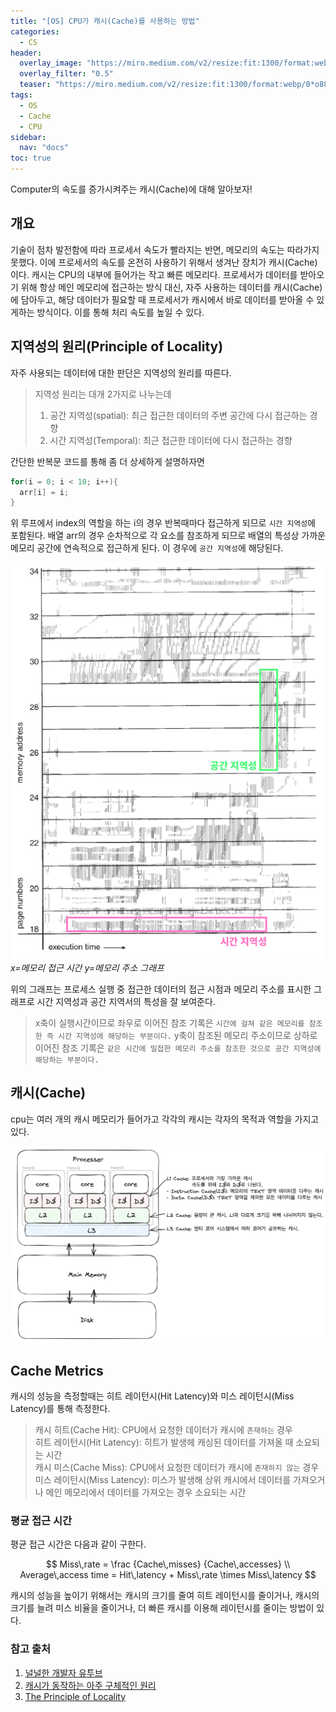 ```yaml
---
title: "[OS] CPU가 캐시(Cache)를 사용하는 방법"
categories:
  - CS
header:
  overlay_image: "https://miro.medium.com/v2/resize:fit:1300/format:webp/0*o88-IjqpciC1Cr2r.png"
  overlay_filter: "0.5"
  teaser: "https://miro.medium.com/v2/resize:fit:1300/format:webp/0*o88-IjqpciC1Cr2r.png"
tags:
  - OS
  - Cache
  - CPU
sidebar:
  nav: "docs"
toc: true
---
```


Computer의 속도를 증가시켜주는 캐시(Cache)에 대해 알아보자!

## 개요

기술이 점차 발전함에 따라 프로세서 속도가 빨라지는 반면, 메모리의 속도는 따라가지 못했다. 이에 프로세서의 속도를 온전히 사용하기 위해서 생겨난 장치가 캐시(Cache)이다. 캐시는 CPU의 내부에 들어가는 작고 빠른 메모리다. 프로세서가 데이터를 받아오기 위해 항상 메인 메모리에 접근하는 방식 대신, 자주 사용하는 데이터를 캐시(Cache)에 담아두고, 해당 데이터가 필요할 때 프로세서가 캐시에서 바로 데이터를 받아올 수 있게하는 방식이다. 이를 통해 처리 속도를 높일 수 있다.

## 지역성의 원리(Principle of Locality)

자주 사용되는 데이터에 대한 판단은 지역성의 원리를 따른다.

> 지역성 원리는 대개 2가지로 나누는데
>
> 1. 공간 지역성(spatial): 최근 접근한 데이터의 주변 공간에 다시 접근하는 경향
> 2. 시간 지역성(Temporal): 최근 접근한 데이터에 다시 접근하는 경향

간단한 반복문 코드를 통해 좀 더 상세하게 설명하자면

```cpp
for(i = 0; i < 10; i++){
  arr[i] = i;
}
```

위 루프에서 index의 역할을 하는 i의 경우 반복때마다 접근하게 되므로 `시간 지역성`에 포함된다.
배열 arr의 경우 순차적으로 각 요소를 참조하게 되므로 배열의 특성상 가까운 메모리 공간에 연속적으로 접근하게 된다. 이 경우에 `공간 지역성`에 해당된다.

!["x=메모리 접근 시간 y=메모리 주소 그래프"](/assets/images/CS/OS/Cache/graph.png)_x=메모리 접근 시간 y=메모리 주소 그래프_

위의 그래프는 프로세스 실행 중 접근한 데이터의 접근 시점과 메모리 주소를 표시한 그래프로 시간 지역성과 공간 지역서의 특성을 잘 보여준다.

> x축이 실행시간이므로 좌우로 이어진 참조 기록은 `시간에 걸쳐 같은 메모리를 참조한 즉 시간 지역성에 해당하는 부분이다.`
> y축이 참조된 메모리 주소이므로 상하로 이어진 참조 기록은 `같은 시간에 밀접한 메모리 주소를 참조한 것으로 공간 지역성에 해당하는 부분이다.`

## 캐시(Cache)

cpu는 여러 개의 캐시 메모리가 들어가고 각각의 캐시는 각자의 목적과 역할을 가지고 있다.

![cpu](/assets/images/CS/OS/Cache/cpu.png)

## Cache Metrics

캐시의 성능을 측정할때는 히트 레이턴시(Hit Latency)와 미스 레이턴시(Miss Latency)를 통해 측정한다.

> 캐시 히트(Cache Hit): CPU에서 요청한 데이터가 캐시에 `존재하는` 경우
> <br>
> 히트 레이턴시(Hit Latency): 히트가 발생헤 캐싱된 데이터를 가져올 때 소요되는 시간
> <br>
> 캐시 미스(Cache Miss): CPU에서 요청한 데이터가 캐시에 `존재하지 않는` 경우
> <br>
> 미스 레이턴시(Miss Latency): 미스가 발생해 상위 캐시에서 데이터를 가져오거나 메인 메모리에서 데이터를 가져오는 경우 소요되는 시간

### 평균 접근 시간

평균 접근 시간은 다음과 같이 구한다.

$$
Miss\,rate = \frac {Cache\,misses} {Cache\,accesses} \\
Average\,access time = Hit\,latency + Miss\,rate \times Miss\,latency
$$

캐시의 성능을 높이기 위해서는 캐시의 크기를 줄여 히트 레이턴시를 줄이거나, 캐시의 크기를 늘려 미스 비율을 줄이거나, 더 빠른 캐시를 이용해 레이턴시를 줄이는 방법이 있다.

### 참고 출처

1. [널널한 개발자 유투브](https://www.youtube.com/@nullnull_not_eq_null/)
2. [캐시가 동작하는 아주 구체적인 원리](https://parksb.github.io/article/29.html)
3. [The Principle of Locality](https://medium.com/@prabh27/the-principle-of-locality-fcd0788c2667)
